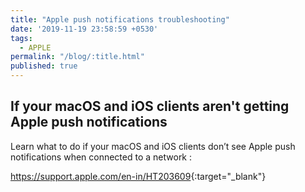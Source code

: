 ```yaml
---
title: "Apple push notifications troubleshooting"
date: '2019-11-19 23:58:59 +0530'
tags:
  - APPLE
permalink: "/blog/:title.html"
published: true
---
```

## If your macOS and iOS clients aren't getting Apple push notifications

Learn what to do if your macOS and iOS clients don’t see Apple push notifications when connected to a network :

<https://support.apple.com/en-in/HT203609>{:target="_blank"}
